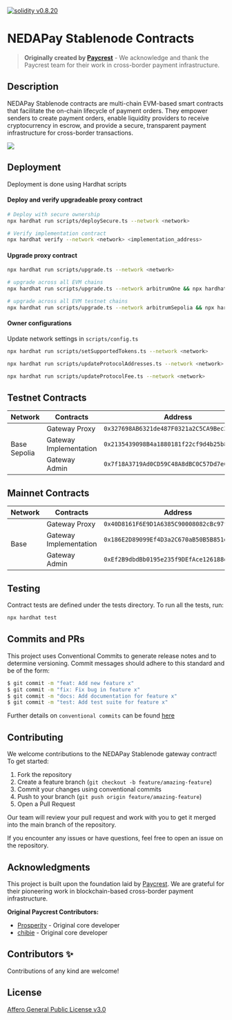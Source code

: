<a href="https://solidity.readthedocs.io/en/v0.8.20/"><img alt="solidity v0.8.20" src="https://badgen.net/badge/solidity/v0.8.20/blue"></a>

# NEDAPay Stablenode Contracts

> **Originally created by [Paycrest](https://github.com/paycrest/contracts)** - We acknowledge and thank the Paycrest team for their work in cross-border payment infrastructure.
    
## Description

NEDAPay Stablenode contracts are multi-chain EVM-based smart contracts that facilitate the on-chain lifecycle of payment orders. They empower senders to create payment orders, enable liquidity providers to receive cryptocurrency in escrow, and provide a secure, transparent payment infrastructure for cross-border transactions.

![](https://lh7-rt.googleusercontent.com/docsz/AD_4nXd9vDhbrwj3ikJ9ghsVPc4qaZ7_RmgzNn3CjbW2jvAWepYYBmIat8Mtidid8OCBzuP7Sr-_zab6gjjpM6tSJm3p00akfR9xhkkzckDoZOhO9jiqgnO0EkZRyH4QoxgGAXRelCSNxQ?key=xfQ-CdRhtjGdAX7gL41tK8t-)

## Deployment

Deployment is done using Hardhat scripts

#### Deploy and verify upgradeable proxy contract

```bash
# Deploy with secure ownership
npx hardhat run scripts/deploySecure.ts --network <network>

# Verify implementation contract
npx hardhat verify --network <network> <implementation_address>
```

#### Upgrade proxy contract

```bash
npx hardhat run scripts/upgrade.ts --network <network>

# upgrade across all EVM chains
npx hardhat run scripts/upgrade.ts --network arbitrumOne && npx hardhat run scripts/upgrade.ts --network base && npx hardhat run scripts/upgrade.ts --network bsc && npx hardhat run scripts/upgrade.ts --network polygon && npx hardhat run scripts/upgrade.ts --network optimisticEthereum && npx hardhat run scripts/upgrade.ts --network scroll

# upgrade across all EVM testnet chains
npx hardhat run scripts/upgrade.ts --network arbitrumSepolia && npx hardhat run scripts/upgrade.ts --network amoy && npx hardhat run scripts/upgrade.ts --network baseSepolia && npx hardhat run scripts/upgrade.ts --network sepolia
```

#### Owner configurations

Update network settings in `scripts/config.ts`

```bash
npx hardhat run scripts/setSupportedTokens.ts --network <network>

npx hardhat run scripts/updateProtocolAddresses.ts --network <network>

npx hardhat run scripts/updateProtocolFee.ts --network <network>
```


## Testnet Contracts

<table>
	<thead>
		<tr>
			<th>Network</th>
			<th>Contracts</th>
			<th>Address</th>
			<th>Explorer</th>
		</tr>
	</thead>
	<tbody>
		<tr>
			<td rowspan="3">Base Sepolia</td>
			<td>Gateway Proxy</td>
			<td><code>0x327698AB6321de487F0321a2C5CA9Bec3d2bB47E</code></td>
			<td><a href="https://sepolia.basescan.org/address/0x327698AB6321de487F0321a2C5CA9Bec3d2bB47E">View</a></td>
		</tr>
		<tr>
			<td>Gateway Implementation</td>
			<td><code>0x2135439098B4a1880181f22cf9d4b25b8967f7B2</code></td>
			<td><a href="https://sepolia.basescan.org/address/0x2135439098B4a1880181f22cf9d4b25b8967f7B2#code">View</a></td>
		</tr>
		<tr>
			<td>Gateway Admin</td>
			<td><code>0x7f18A3719Ad0CD59C48A8dBC0C57Dd7eCa07A0Dd</code></td>
			<td><a href="https://sepolia.basescan.org/address/0x7f18A3719Ad0CD59C48A8dBC0C57Dd7eCa07A0Dd">View</a></td>
		</tr>
	</tbody>
</table>

## Mainnet Contracts

<table>
	<thead>
		<tr>
			<th>Network</th>
			<th>Contracts</th>
			<th>Address</th>
			<th>Explorer</th>
		</tr>
	</thead>
	<tbody>
		<tr>
			<td rowspan="3">Base</td>
			<td>Gateway Proxy</td>
			<td><code>0x40D8161F6E9D1A6385C90008082cBc97f5C7D098</code></td>
			<td><a href="https://basescan.org/address/0x40D8161F6E9D1A6385C90008082cBc97f5C7D098">View</a></td>
		</tr>
		<tr>
			<td>Gateway Implementation</td>
			<td><code>0x186E2D89099Ef4D3a2C670aB50B5B851d0c57ce8</code></td>
			<td><a href="https://basescan.org/address/0x186E2D89099Ef4D3a2C670aB50B5B851d0c57ce8#code">View</a></td>
		</tr>
		<tr>
			<td>Gateway Admin</td>
			<td><code>0xEf2B9dbdBb0195e235f9DEfAce126188d692714c</code></td>
			<td><a href="https://basescan.org/address/0xEf2B9dbdBb0195e235f9DEfAce126188d692714c">View</a></td>
		</tr>
	</tbody>
</table>

## Testing

Contract tests are defined under the tests directory. To run all the tests, run:

```bash
npx hardhat test
```

## **Commits and PRs**

This project uses Conventional Commits to generate release notes and to determine versioning. Commit messages should adhere to this standard and be of the form:

```bash
$ git commit -m "feat: Add new feature x"
$ git commit -m "fix: Fix bug in feature x"
$ git commit -m "docs: Add documentation for feature x"
$ git commit -m "test: Add test suite for feature x"
```

Further details on `conventional commits` can be found [here](https://www.conventionalcommits.org/en/v1.0.0/)

## Contributing

We welcome contributions to the NEDAPay Stablenode gateway contract! To get started:

1. Fork the repository
2. Create a feature branch (`git checkout -b feature/amazing-feature`)
3. Commit your changes using conventional commits
4. Push to your branch (`git push origin feature/amazing-feature`)
5. Open a Pull Request

Our team will review your pull request and work with you to get it merged into the main branch of the repository.

If you encounter any issues or have questions, feel free to open an issue on the repository.

## Acknowledgments

This project is built upon the foundation laid by [Paycrest](https://github.com/paycrest/contracts). We are grateful for their pioneering work in blockchain-based cross-border payment infrastructure.

**Original Paycrest Contributors:**
- [Prosperity](https://github.com/onahprosperity) - Original core developer
- [chibie](https://github.com/chibie) - Original core developer

## Contributors ✨

Contributions of any kind are welcome!

## License
[Affero General Public License v3.0](https://choosealicense.com/licenses/agpl-3.0/)
